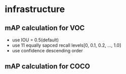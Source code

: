 # infrastructure

## mAP calculation for VOC 
* use IOU = 0.5(default)
* use 11 equally sapced recall levels[0, 0.1, 0.2, ..., 1.0]
* use confidence descending order

## mAP calculation for COCO
